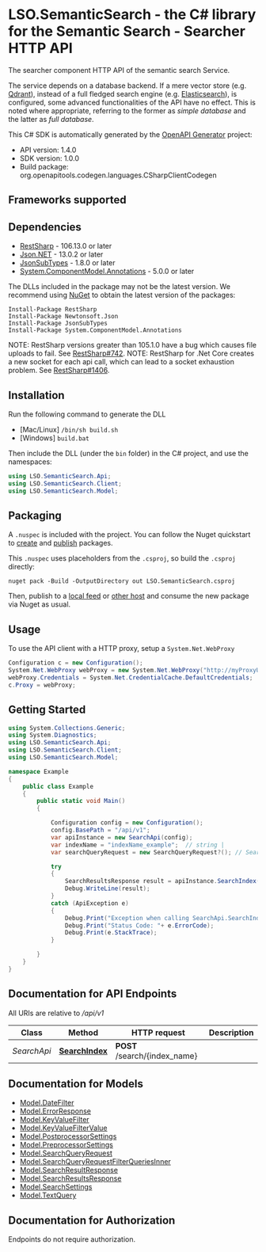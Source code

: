 # LSO.SemanticSearch - the C# library for the Semantic Search - Searcher HTTP API

The searcher component HTTP API of the semantic search Service.

The service depends on a database backend. If a mere vector store (e.g. [Qdrant](https://qdrant.tech/)), instead of a full fledged search engine (e.g. [Elasticsearch](https://www.elastic.co/)), is configured, some advanced functionalities of the API have no effect. This is noted where appropriate, referring to the former as _simple database_ and the latter as _full database_.


This C# SDK is automatically generated by the [OpenAPI Generator](https://openapi-generator.tech) project:

- API version: 1.4.0
- SDK version: 1.0.0
- Build package: org.openapitools.codegen.languages.CSharpClientCodegen

<a id="frameworks-supported"></a>
## Frameworks supported

<a id="dependencies"></a>
## Dependencies

- [RestSharp](https://www.nuget.org/packages/RestSharp) - 106.13.0 or later
- [Json.NET](https://www.nuget.org/packages/Newtonsoft.Json/) - 13.0.2 or later
- [JsonSubTypes](https://www.nuget.org/packages/JsonSubTypes/) - 1.8.0 or later
- [System.ComponentModel.Annotations](https://www.nuget.org/packages/System.ComponentModel.Annotations) - 5.0.0 or later

The DLLs included in the package may not be the latest version. We recommend using [NuGet](https://docs.nuget.org/consume/installing-nuget) to obtain the latest version of the packages:
```
Install-Package RestSharp
Install-Package Newtonsoft.Json
Install-Package JsonSubTypes
Install-Package System.ComponentModel.Annotations
```

NOTE: RestSharp versions greater than 105.1.0 have a bug which causes file uploads to fail. See [RestSharp#742](https://github.com/restsharp/RestSharp/issues/742).
NOTE: RestSharp for .Net Core creates a new socket for each api call, which can lead to a socket exhaustion problem. See [RestSharp#1406](https://github.com/restsharp/RestSharp/issues/1406).

<a id="installation"></a>
## Installation
Run the following command to generate the DLL
- [Mac/Linux] `/bin/sh build.sh`
- [Windows] `build.bat`

Then include the DLL (under the `bin` folder) in the C# project, and use the namespaces:
```csharp
using LSO.SemanticSearch.Api;
using LSO.SemanticSearch.Client;
using LSO.SemanticSearch.Model;
```
<a id="packaging"></a>
## Packaging

A `.nuspec` is included with the project. You can follow the Nuget quickstart to [create](https://docs.microsoft.com/en-us/nuget/quickstart/create-and-publish-a-package#create-the-package) and [publish](https://docs.microsoft.com/en-us/nuget/quickstart/create-and-publish-a-package#publish-the-package) packages.

This `.nuspec` uses placeholders from the `.csproj`, so build the `.csproj` directly:

```
nuget pack -Build -OutputDirectory out LSO.SemanticSearch.csproj
```

Then, publish to a [local feed](https://docs.microsoft.com/en-us/nuget/hosting-packages/local-feeds) or [other host](https://docs.microsoft.com/en-us/nuget/hosting-packages/overview) and consume the new package via Nuget as usual.

<a id="usage"></a>
## Usage

To use the API client with a HTTP proxy, setup a `System.Net.WebProxy`
```csharp
Configuration c = new Configuration();
System.Net.WebProxy webProxy = new System.Net.WebProxy("http://myProxyUrl:80/");
webProxy.Credentials = System.Net.CredentialCache.DefaultCredentials;
c.Proxy = webProxy;
```

<a id="getting-started"></a>
## Getting Started

```csharp
using System.Collections.Generic;
using System.Diagnostics;
using LSO.SemanticSearch.Api;
using LSO.SemanticSearch.Client;
using LSO.SemanticSearch.Model;

namespace Example
{
    public class Example
    {
        public static void Main()
        {

            Configuration config = new Configuration();
            config.BasePath = "/api/v1";
            var apiInstance = new SearchApi(config);
            var indexName = "indexName_example";  // string | 
            var searchQueryRequest = new SearchQueryRequest?(); // SearchQueryRequest? | The search query. (optional) 

            try
            {
                SearchResultsResponse result = apiInstance.SearchIndex(indexName, searchQueryRequest);
                Debug.WriteLine(result);
            }
            catch (ApiException e)
            {
                Debug.Print("Exception when calling SearchApi.SearchIndex: " + e.Message );
                Debug.Print("Status Code: "+ e.ErrorCode);
                Debug.Print(e.StackTrace);
            }

        }
    }
}
```

<a id="documentation-for-api-endpoints"></a>
## Documentation for API Endpoints

All URIs are relative to */api/v1*

Class | Method | HTTP request | Description
------------ | ------------- | ------------- | -------------
*SearchApi* | [**SearchIndex**](docs/SearchApi.md#searchindex) | **POST** /search/{index_name} | 


<a id="documentation-for-models"></a>
## Documentation for Models

 - [Model.DateFilter](docs/DateFilter.md)
 - [Model.ErrorResponse](docs/ErrorResponse.md)
 - [Model.KeyValueFilter](docs/KeyValueFilter.md)
 - [Model.KeyValueFilterValue](docs/KeyValueFilterValue.md)
 - [Model.PostprocessorSettings](docs/PostprocessorSettings.md)
 - [Model.PreprocessorSettings](docs/PreprocessorSettings.md)
 - [Model.SearchQueryRequest](docs/SearchQueryRequest.md)
 - [Model.SearchQueryRequestFilterQueriesInner](docs/SearchQueryRequestFilterQueriesInner.md)
 - [Model.SearchResultResponse](docs/SearchResultResponse.md)
 - [Model.SearchResultsResponse](docs/SearchResultsResponse.md)
 - [Model.SearchSettings](docs/SearchSettings.md)
 - [Model.TextQuery](docs/TextQuery.md)


<a id="documentation-for-authorization"></a>
## Documentation for Authorization

Endpoints do not require authorization.

